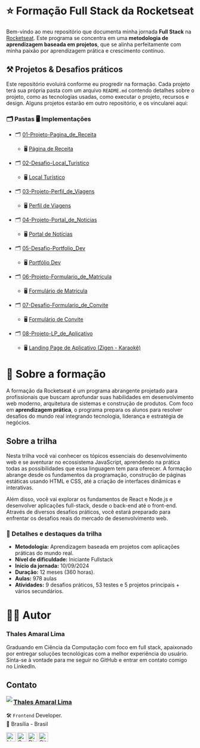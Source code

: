 # ⭐ Formação Full Stack da Rocketseat

Bem-vindo ao meu repositório que documenta minha jornada **Full Stack** na [Rocketseat](https://www.rocketseat.com.br/). Este programa se concentra em uma **metodologia de aprendizagem baseada em projetos**, que se alinha perfeitamente com minha paixão por aprendizagem prática e crescimento contínuo.

## ⚒️ Projetos & Desafios práticos

Este repositório evoluirá conforme eu progredir na formação. Cada projeto terá sua própria pasta com um arquivo `README.md` contendo detalhes sobre o projeto, como as tecnologias usadas, como executar o projeto, recursos e design. Alguns projetos estarão em outro repositório, e os vincularei aqui:

### **🗂️ Pastas 🖥️ Implementações**
- 🗂️ [01-Projeto-Pagina_de_Receita](01-Projeto-Pagina_de_Receita)
  - 🖥️ <a href="https://thalesamaral.github.io/Rocketseat-Full_Stack/01-Projeto-Pagina_de_Receita">Página de Receita</a>

- 🗂️ [02-Desafio-Local_Turistico](02-Desafio-Local_Turistico)
  - 🖥️ <a href="https://thalesamaral.github.io/Rocketseat-Full_Stack/02-Desafio-Local_Turistico/index.html">Local Turístico</a>
- 🗂️ [03-Projeto-Perfil_de_Viagens](03-Projeto-Perfil_de_Viagens)
  - 🖥️ <a href="https://thalesamaral.github.io/Rocketseat-Full_Stack/03-Projeto-Perfil_de_Viagens/">Perfil de Viagens</a>
- 🗂️ [04-Projeto-Portal_de_Noticias](04-Projeto-Portal_de_Noticias)
  - 🖥️ <a href="https://thalesamaral.github.io/Rocketseat-Full_Stack/04-Projeto-Portal_de_Noticias">Portal de Notícias</a>
- 🗂️ [05-Desafio-Portfolio_Dev](05-Desafio-Portfolio_Dev)
  - 🖥️ <a href="https://thalesamaral.github.io/Rocketseat-Full_Stack/05-Desafio-Portfolio_Dev">Portfólio Dev</a>
- 🗂️ [06-Projeto-Formulario_de_Matricula](06-Projeto-Formulario_de_Matricula)
  - 🖥️ <a href="https://thalesamaral.github.io/Rocketseat-Full_Stack/06-Projeto-Formulario_de_Matricula">Formulário de Matrícula</a>
- 🗂️ [07-Desafio-Formulario_de_Convite](07-Desafio-Formulario_de_Convite)
  - 🖥️ <a href="https://thalesamaral.github.io/Rocketseat-Full_Stack/07-Desafio-Formulario_de_Convite">Formulário de Convite</a>
- 🗂️ [08-Projeto-LP_de_Aplicativo](08-Projeto-LP_de_Aplicativo)
  - 🖥️ <a href="https://thalesamaral.github.io/Rocketseat-Full_Stack/08-Projeto-LP_de_Aplicativo">Landing Page de Aplicativo (Zigen - Karaokê)</a>

# 📝 Sobre a formação
A formação da Rocketseat é um programa abrangente projetado para profissionais que buscam aprofundar suas habilidades em desenvolvimento web moderno, arquitetura de sistemas e construção de produtos. Com foco em **aprendizagem prática**, o programa prepara os alunos para resolver desafios do mundo real integrando tecnologia, liderança e estratégia de negócios.

## Sobre a trilha
Nesta trilha você vai conhecer os tópicos essenciais do desenvolvimento web e se aventurar no ecossistema JavaScript, aprendendo na prática todas as possibilidades que essa linguagem tem para oferecer. A formação abrange desde os fundamentos da programação, construção de páginas estáticas usando HTML e CSS, até a criação de interfaces dinâmicas e interativas.

Além disso, você vai explorar os fundamentos de React e Node.js e desenvolver aplicações full-stack, desde o back-end até o front-end. Através de diversos desafios práticos, você estará preparado para enfrentar os desafios reais do mercado de desenvolvimento web.


### 📖 Detalhes e destaques da trilha
- **Metodologia:** Aprendizagem baseada em projetos com aplicações práticas do mundo real.
- **Nível de dificuldade:** Iniciante Fullstack
- **Início da jornada:** 10/09/2024
- **Duração:** 12 meses (360 horas).
- **Aulas:** 978 aulas
- **Atividades:** 9 desafios práticos, 53 testes e 5 projetos principais + vários secundários.

# 👨‍💻 Autor

### Thales Amaral Lima
Graduando em Ciência da Computação com foco em full stack, apaixonado por entregar soluções tecnológicas com a melhor experiência do usuário.
Sinta-se à vontade para me seguir no GitHub e entrar em contato comigo no LinkedIn.

## Contato

<img align="left" src="https://www.github.com/thalesamaral.png?size=150">

### [**Thales Amaral Lima**](https://github.com/thalesamaral)

🛠 `Frontend` Developer. <br>
📍 Brasília - Brasil

<a href="https://www.linkedin.com/in/thales-amaral-lima"><img src="https://img.shields.io/badge/LinkedIn-0077B5?style=flat&logo=linkedin&logoColor=white" alt="LinkedIn Badge" height="25"></a>&nbsp;<a href="mailto:thaleslima225@gmail.com"><img src="https://img.shields.io/badge/Gmail-D14836?style=flat&logo=gmail&logoColor=white" alt="Gmail Badge" height="25"></a>&nbsp;<a href="#"><img src="https://img.shields.io/badge/Discord-%237289DA.svg?logo=discord&logoColor=white" title="Thales Amaral#0416" alt="Discord Badge" height="25"></a>&nbsp;<a href="https://www.github.com/thalesamaral"><img src="https://img.shields.io/badge/GitHub-100000?style=flat&logo=github&logoColor=white" alt="GitHub Badge" height="25"></a>&nbsp;<br clear="left"/>
